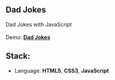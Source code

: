 ## Dad Jokes

Dad Jokes with JavaScript<br>
<br>
Demo: **[Dad Jokes](https://dejanv91.github.io/23-Filters/index.html)**

## Stack:
* Language: **HTML5**, **CSS3**, **JavaScript**

